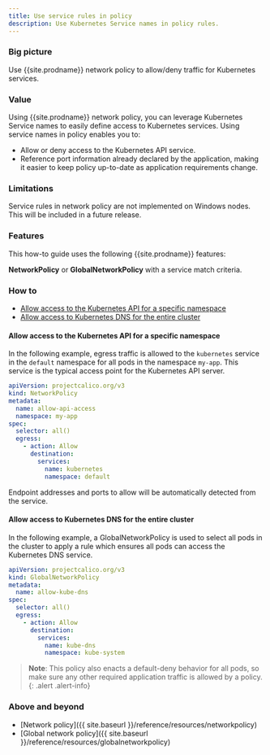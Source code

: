 ```yaml
---
title: Use service rules in policy
description: Use Kubernetes Service names in policy rules.
---
```


### Big picture

Use {{site.prodname}} network policy to allow/deny traffic for Kubernetes services.

### Value

Using {{site.prodname}} network policy, you can leverage Kubernetes Service names to easily define access to Kubernetes services. Using service names in policy enables you to:

- Allow or deny access to the Kubernetes API service.
- Reference port information already declared by the application, making it easier to keep policy up-to-date as application requirements change.

### Limitations

Service rules in network policy are not implemented on Windows nodes. This will be included in a future release.

### Features

This how-to guide uses the following {{site.prodname}} features:

**NetworkPolicy** or **GlobalNetworkPolicy** with a service match criteria.

### How to

- [Allow access to the Kubernetes API for a specific namespace](#allow-access-to-the-kubernetes-api)
- [Allow access to Kubernetes DNS for the entire cluster](#allow-access-to-kubernetes-dns-for-the-entire-cluster)

#### Allow access to the Kubernetes API for a specific namespace

In the following example, egress traffic is allowed to the `kubernetes` service in the `default` namespace for all pods in the namespace `my-app`. This service is the typical 
access point for the Kubernetes API server.

```yaml
apiVersion: projectcalico.org/v3
kind: NetworkPolicy
metadata:
  name: allow-api-access
  namespace: my-app
spec:
  selector: all()
  egress:
    - action: Allow
      destination:
        services:
          name: kubernetes
          namespace: default
```

Endpoint addresses and ports to allow will be automatically detected from the service.

#### Allow access to Kubernetes DNS for the entire cluster

In the following example, a GlobalNetworkPolicy is used to select all pods in the cluster to apply a rule which ensures 
all pods can access the Kubernetes DNS service.

```yaml
apiVersion: projectcalico.org/v3
kind: GlobalNetworkPolicy
metadata:
  name: allow-kube-dns
spec:
  selector: all()
  egress:
    - action: Allow
      destination:
        services:
          name: kube-dns
          namespace: kube-system
```

> **Note**: This policy also enacts a default-deny behavior for all pods, so make sure any other required application traffic is allowed by a policy.
{: .alert .alert-info}

### Above and beyond

- [Network policy]({{ site.baseurl }}/reference/resources/networkpolicy)
- [Global network policy]({{ site.baseurl }}/reference/resources/globalnetworkpolicy)
